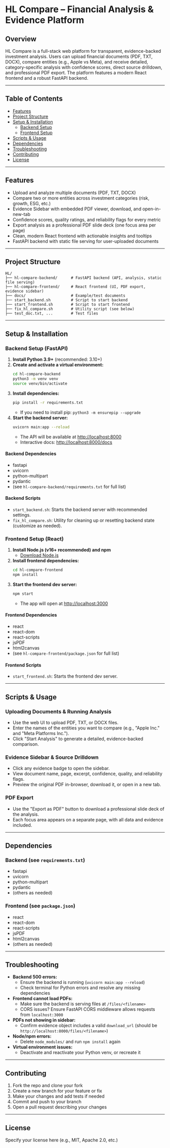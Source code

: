 # HL Compare – Financial Analysis & Evidence Platform

## Overview

HL Compare is a full-stack web platform for transparent, evidence-backed investment analysis. Users can upload financial documents (PDF, TXT, DOCX), compare entities (e.g., Apple vs Meta), and receive detailed, category-specific analysis with confidence scores, direct source drilldown, and professional PDF export. The platform features a modern React frontend and a robust FastAPI backend.

---

## Table of Contents
- [Features](#features)
- [Project Structure](#project-structure)
- [Setup & Installation](#setup--installation)
  - [Backend Setup](#backend-setup)
  - [Frontend Setup](#frontend-setup)
- [Scripts & Usage](#scripts--usage)
- [Dependencies](#dependencies)
- [Troubleshooting](#troubleshooting)
- [Contributing](#contributing)
- [License](#license)

---

## Features
- Upload and analyze multiple documents (PDF, TXT, DOCX)
- Compare two or more entities across investment categories (risk, growth, ESG, etc.)
- Evidence Sidebar with embedded PDF viewer, download, and open-in-new-tab
- Confidence scores, quality ratings, and reliability flags for every metric
- Export analysis as a professional PDF slide deck (one focus area per page)
- Clean, modern React frontend with actionable insights and tooltips
- FastAPI backend with static file serving for user-uploaded documents

---

## Project Structure

```
HL/
├── hl-compare-backend/      # FastAPI backend (API, analysis, static file serving)
├── hl-compare-frontend/     # React frontend (UI, PDF export, evidence sidebar)
├── docs/                    # Example/test documents
├── start_backend.sh         # Script to start backend
├── start_frontend.sh        # Script to start frontend
├── fix_hl_compare.sh        # Utility script (see below)
├── test_doc.txt, ...        # Test files
```

---

## Setup & Installation

### Backend Setup (FastAPI)

1. **Install Python 3.9+** (recommended: 3.10+)
2. **Create and activate a virtual environment:**
   ```sh
   cd hl-compare-backend
   python3 -m venv venv
   source venv/bin/activate
   ```
3. **Install dependencies:**
   ```sh
   pip install -r requirements.txt
   ```
   - If you need to install pip: `python3 -m ensurepip --upgrade`
4. **Start the backend server:**
   ```sh
   uvicorn main:app --reload
   ```
   - The API will be available at [http://localhost:8000](http://localhost:8000)
   - Interactive docs: [http://localhost:8000/docs](http://localhost:8000/docs)

#### Backend Dependencies
- fastapi
- uvicorn
- python-multipart
- pydantic
- (see `hl-compare-backend/requirements.txt` for full list)

#### Backend Scripts
- `start_backend.sh`: Starts the backend server with recommended settings.
- `fix_hl_compare.sh`: Utility for cleaning up or resetting backend state (customize as needed).

### Frontend Setup (React)

1. **Install Node.js (v16+ recommended) and npm**
   - [Download Node.js](https://nodejs.org/)
2. **Install frontend dependencies:**
   ```sh
   cd hl-compare-frontend
   npm install
   ```
3. **Start the frontend dev server:**
   ```sh
   npm start
   ```
   - The app will open at [http://localhost:3000](http://localhost:3000)

#### Frontend Dependencies
- react
- react-dom
- react-scripts
- jsPDF
- html2canvas
- (see `hl-compare-frontend/package.json` for full list)

#### Frontend Scripts
- `start_frontend.sh`: Starts the frontend dev server.

---

## Scripts & Usage

### Uploading Documents & Running Analysis
- Use the web UI to upload PDF, TXT, or DOCX files.
- Enter the names of the entities you want to compare (e.g., "Apple Inc." and "Meta Platforms Inc.").
- Click "Start Analysis" to generate a detailed, evidence-backed comparison.

### Evidence Sidebar & Source Drilldown
- Click any evidence badge to open the sidebar.
- View document name, page, excerpt, confidence, quality, and reliability flags.
- Preview the original PDF in-browser, download it, or open in a new tab.

### PDF Export
- Use the "Export as PDF" button to download a professional slide deck of the analysis.
- Each focus area appears on a separate page, with all data and evidence included.

---

## Dependencies

### Backend (see `requirements.txt`)
- fastapi
- uvicorn
- python-multipart
- pydantic
- (others as needed)

### Frontend (see `package.json`)
- react
- react-dom
- react-scripts
- jsPDF
- html2canvas
- (others as needed)

---

## Troubleshooting

- **Backend 500 errors:**
  - Ensure the backend is running (`uvicorn main:app --reload`)
  - Check terminal for Python errors and resolve any missing dependencies
- **Frontend cannot load PDFs:**
  - Make sure the backend is serving files at `/files/<filename>`
  - CORS issues? Ensure FastAPI CORS middleware allows requests from `localhost:3000`
- **PDFs not showing in sidebar:**
  - Confirm evidence object includes a valid `download_url` (should be `http://localhost:8000/files/<filename>`)
- **Node/npm errors:**
  - Delete `node_modules/` and run `npm install` again
- **Virtual environment issues:**
  - Deactivate and reactivate your Python venv, or recreate it

---

## Contributing

1. Fork the repo and clone your fork
2. Create a new branch for your feature or fix
3. Make your changes and add tests if needed
4. Commit and push to your branch
5. Open a pull request describing your changes

---

## License

Specify your license here (e.g., MIT, Apache 2.0, etc.) 